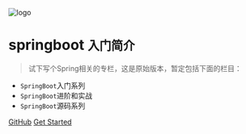 
![logo](https://spring.io/icons/icon-144x144.png?v=96334d577af708644f6f0495dd1c7bc8)

#  springboot <small>入门简介</small>

> 试下写个Spring相关的专栏，这是原始版本，暂定包括下面的栏目：

- `SpringBoot`入门系列 
- `SpringBoot`进阶和实战
- `SpringBoot`源码系列

[GitHub](https://dop-stx.github.io/)
[Get Started](springboothelloworld.md)

